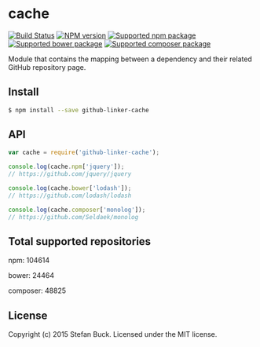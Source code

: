 # cache 
[![Build Status][travis-image]][travis-url] [![NPM version][npm-image]][npm-url] [![Supported npm package][count-npm-image]][count-npm-url] [![Supported bower package][count-bower-image]][count-bower-url] [![Supported composer package][count-composer-image]][count-composer-url]

Module that contains the mapping between a dependency and their related GitHub repository page.

## Install

```bash
$ npm install --save github-linker-cache
```


## API

```javascript
var cache = require('github-linker-cache');

console.log(cache.npm['jquery']);
// https://github.com/jquery/jquery

console.log(cache.bower['lodash']);
// https://github.com/lodash/lodash

console.log(cache.composer['monolog']);
// https://github.com/Seldaek/monolog
```


## Total supported repositories

npm: 104614

bower: 24464

composer: 48825


## License

Copyright (c) 2015 Stefan Buck. Licensed under the MIT license.



[npm-url]: https://npmjs.org/package/github-linker-cache
[npm-image]: https://badge.fury.io/js/github-linker-cache.svg
[travis-url]: https://travis-ci.org/github-linker/cache
[travis-image]: https://travis-ci.org/github-linker/cache.svg?branch=master
[count-npm-url]: https://npmjs.org/
[count-npm-image]: http://img.shields.io/badge/npm-104614-green.svg
[count-bower-url]: https://bower.io/
[count-bower-image]: http://img.shields.io/badge/bower-24464-green.svg
[count-composer-url]: https://packagist.org/
[count-composer-image]: http://img.shields.io/badge/composer-48825-green.svg
